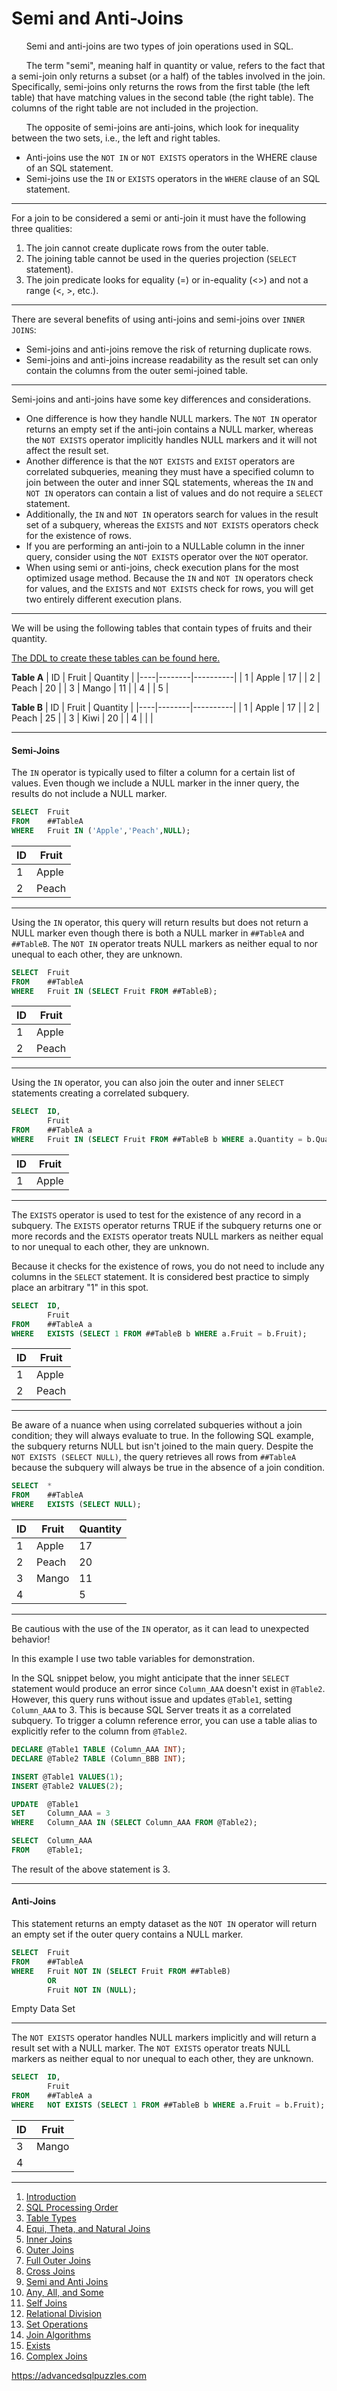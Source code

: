 # Semi and Anti-Joins

&nbsp;&nbsp;&nbsp;&nbsp;&nbsp;&nbsp;Semi and anti-joins are two types of join operations used in SQL.

&nbsp;&nbsp;&nbsp;&nbsp;&nbsp;&nbsp;The term "semi", meaning half in quantity or value, refers to the fact that a semi-join only returns a subset (or a half) of the tables involved in the join.  Specifically, semi-joins only returns the rows from the first table (the left table) that have matching values in the second table (the right table). The columns of the right table are not included in the projection.

&nbsp;&nbsp;&nbsp;&nbsp;&nbsp;&nbsp;The opposite of semi-joins are anti-joins, which look for inequality between the two sets, i.e., the left and right tables.

*  Anti-joins use the `NOT IN` or `NOT EXISTS` operators in the WHERE clause of an SQL statement.    
*  Semi-joins use the `IN` or `EXISTS` operators in the `WHERE` clause of an SQL statement.

---

For a join to be considered a semi or anti-join it must have the following three qualities:

1)	The join cannot create duplicate rows from the outer table.
2)	The joining table cannot be used in the queries projection (`SELECT` statement).
3)	The join predicate looks for equality (=) or in-equality (<>) and not a range (<, >, etc.).

---

There are several benefits of using anti-joins and semi-joins over `INNER JOINS`:

*  Semi-joins and anti-joins remove the risk of returning duplicate rows.
*  Semi-joins and anti-joins increase readability as the result set can only contain the columns from the outer semi-joined table.

---

Semi-joins and anti-joins have some key differences and considerations.

*  One difference is how they handle NULL markers. The `NOT IN` operator returns an empty set if the anti-join contains a NULL marker, whereas the `NOT EXISTS` operator implicitly handles NULL markers and it will not affect the result set.
*  Another difference is that the `NOT EXISTS` and `EXIST` operators are correlated subqueries, meaning they must have a specified column to join between the outer and inner SQL statements, whereas the `IN` and `NOT IN` operators can contain a list of values and do not require a `SELECT` statement.
*  Additionally, the `IN` and `NOT IN` operators search for values in the result set of a subquery, whereas the `EXISTS` and `NOT EXISTS` operators check for the existence of rows.
*  If you are performing an anti-join to a NULLable column in the inner query, consider using the `NOT EXISTS` operator over the `NOT` operator.
*  When using semi or anti-joins, check execution plans for the most optimized usage method.  Because the `IN` and `NOT IN` operators check for values, and the `EXISTS` and `NOT EXISTS` check for rows, you will get two entirely different execution plans.

----------------------------------------------------------------------------------------

We will be using the following tables that contain types of fruits and their quantity.  

[The DDL to create these tables can be found here.](Sample%20Data.md)

**Table A**
| ID | Fruit  | Quantity |
|----|--------|----------|
|  1 | Apple  |       17 |
|  2 | Peach  |       20 |
|  3 | Mango  |       11 |
|  4 | <NULL> |        5 |
  
**Table B**
| ID | Fruit  | Quantity |
|----|--------|----------|
|  1 | Apple  | 17       |
|  2 | Peach  | 25       |
|  3 | Kiwi   | 20       |
|  4 | <NULL> | <NULL>   |
        
----------------------------------------------------------------------------------------
        
#### Semi-Joins

The `IN` operator is typically used to filter a column for a certain list of values.  Even though we include a NULL marker in the inner query, the results do not include a NULL marker.

```sql
SELECT  Fruit
FROM    ##TableA
WHERE   Fruit IN ('Apple','Peach',NULL);
```

| ID | Fruit |
|----|-------|
|  1 | Apple |
|  2 | Peach |

----------------------------------------------------------------------------------------

Using the `IN` operator, this query will return results but does not return a NULL marker even though there is both a NULL marker in `##TableA` and `##TableB`.  The `NOT IN` operator treats NULL markers as neither equal to nor unequal to each other, they are unknown. 

```sql
SELECT  Fruit
FROM    ##TableA
WHERE   Fruit IN (SELECT Fruit FROM ##TableB);
```

| ID | Fruit |
|----|-------|
|  1 | Apple |
|  2 | Peach |

----------------------------------------------------------------------------------------

Using the `IN` operator, you can also join the outer and inner `SELECT` statements creating a correlated subquery.

```sql
SELECT  ID,
        Fruit
FROM    ##TableA a
WHERE   Fruit IN (SELECT Fruit FROM ##TableB b WHERE a.Quantity = b.Quantity);
```

| ID | Fruit |
|----|-------|
|  1 | Apple |

----------------------------------------------------------------------------------------

The `EXISTS` operator is used to test for the existence of any record in a subquery. The `EXISTS` operator returns TRUE if the subquery returns one or more records and the `EXISTS` operator treats NULL markers as neither equal to nor unequal to each other, they are unknown. 

Because it checks for the existence of rows, you do not need to include any columns in the `SELECT` statement. It is considered best practice to simply place an arbitrary "1" in this spot.

```sql
SELECT  ID,
        Fruit
FROM    ##TableA a 
WHERE   EXISTS (SELECT 1 FROM ##TableB b WHERE a.Fruit = b.Fruit);
```

| ID | Fruit |
|----|-------|
|  1 | Apple |
|  2 | Peach |

----------------------------------------------------------------------------------------

Be aware of a nuance when using correlated subqueries without a join condition; they will always evaluate to true. In the following SQL example, the subquery returns NULL but isn't joined to the main query. Despite the `NOT EXISTS (SELECT NULL)`, the query retrieves all rows from `##TableA` because the subquery will always be true in the absence of a join condition.

```sql
SELECT  *
FROM    ##TableA
WHERE   EXISTS (SELECT NULL);
```

| ID | Fruit  | Quantity |
|----|--------|----------|
|  1 | Apple  |       17 |
|  2 | Peach  |       20 |
|  3 | Mango  |       11 |
|  4 | <NULL> |        5 |

----------------------------------------------------------------------------------------

Be cautious with the use of the `IN` operator, as it can lead to unexpected behavior!

In this example I use two table variables for demonstration.

In the SQL snippet below, you might anticipate that the inner `SELECT` statement would produce an error since `Column_AAA` doesn't exist in `@Table2`. However, this query runs without issue and updates `@Table1`, setting `Column_AAA` to 3. This is because SQL Server treats it as a correlated subquery. To trigger a column reference error, you can use a table alias to explicitly refer to the column from `@Table2`.

```sql
DECLARE @Table1 TABLE (Column_AAA INT);
DECLARE @Table2 TABLE (Column_BBB INT);

INSERT @Table1 VALUES(1);
INSERT @Table2 VALUES(2);

UPDATE  @Table1
SET     Column_AAA = 3
WHERE   Column_AAA IN (SELECT Column_AAA FROM @Table2);

SELECT  Column_AAA
FROM    @Table1;
```

The result of the above statement is 3.

----------------------------------------------------------------------------------------

#### Anti-Joins

This statement returns an empty dataset as the `NOT IN` operator will return an empty set if the outer query contains a NULL marker.

```sql
SELECT  Fruit
FROM    ##TableA
WHERE   Fruit NOT IN (SELECT Fruit FROM ##TableB)
        OR
        Fruit NOT IN (NULL);
```
Empty Data Set

----------------------------------------------------------------------------------------

The `NOT EXISTS` operator handles NULL markers implicitly and will return a result set with a NULL marker.  The `NOT EXISTS` operator treats NULL markers as neither equal to nor unequal to each other, they are unknown. 

```sql
SELECT  ID,
        Fruit
FROM    ##TableA a
WHERE   NOT EXISTS (SELECT 1 FROM ##TableB b WHERE a.Fruit = b.Fruit);
```

| ID | Fruit  |
|----|--------|
|  3 | Mango  |
|  4 | <NULL> |

---------------------------------------------------------

1. [Introduction](01%20-%20Introduction.md)
2. [SQL Processing Order](02%20-%20SQL%20Query%20Processing%20Order.md)
3. [Table Types](03%20-%20Table%20Types.md)
4. [Equi, Theta, and Natural Joins](04%20-%20Equi%2C%20Theta%2C%20and%20Natural%20Joins.md)
5. [Inner Joins](05%20-%20Inner%20Join.md)
6. [Outer Joins](06%20-%20Outer%20Joins.md)
7. [Full Outer Joins](07%20-%20Full%20Outer%20Join.md)
8. [Cross Joins](08%20-%20Cross%20Join.md)
9. [Semi and Anti Joins](09%20-%20Semi%20and%20Anti%20Joins.md)
10. [Any, All, and Some](10%20-%20Any%2C%20All%2C%20and%20Some.md)
11. [Self Joins](11%20-%20Self%20Join.md)
12. [Relational Division](12%20-%20Relational%20Division.md)
13. [Set Operations](13%20-%20Set%20Operations.md)
14. [Join Algorithms](14%20-%20Join%20Algorithms.md)
15. [Exists](15%20-%20Exists.md)
16. [Complex Joins](16%20-%20Complex%20Joins.md)

https://advancedsqlpuzzles.com
